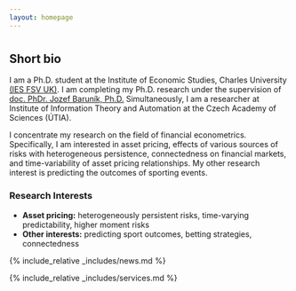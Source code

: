 ```yaml
---
layout: homepage
---
```

<h1 id="about-me"></h1>

## Short bio

I am a Ph.D. student at the Institute of Economic Studies, Charles University [(IES FSV UK)](https://ies.fsv.cuni.cz). I am completing my Ph.D. research under the supervision of [doc. PhDr. Jozef Baruník, Ph.D.](https://barunik.github.io) Simultaneously, I am a researcher at Institute of Information Theory and Automation at the Czech Academy of Sciences (ÚTIA).

I concentrate my research on the field of financial econometrics. Specifically, I am interested in asset pricing, effects of various sources of risks with heterogeneous persistence, connectedness on financial markets, and time-variability of asset pricing relationships. My other research interest is predicting the outcomes of sporting events.




### Research Interests

- **Asset pricing:** heterogeneously persistent risks, time-varying predictability, higher moment risks
- **Other interests:** predicting sport outcomes, betting strategies, connectedness

{% include_relative _includes/news.md %}


{% include_relative _includes/services.md %}
